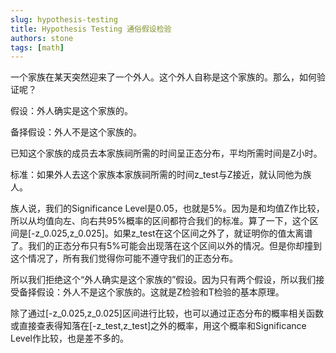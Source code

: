 ```yaml
---
slug: hypothesis-testing
title: Hypothesis Testing 通俗假设检验
authors: stone
tags: [math]
---
```


一个家族在某天突然迎来了一个外人。这个外人自称是这个家族的。那么，如何验证呢？

假设：外人确实是这个家族的。

备择假设：外人不是这个家族的。

已知这个家族的成员去本家族祠所需的时间呈正态分布，平均所需时间是Z小时。

标准：如果外人去这个家族本家族祠所需的时间z_test与Z接近，就认同他为族人。

族人说，我们的Significance Level是0.05，也就是5%。因为是和均值Z作比较，所以从均值向左、向右共95%概率的区间都符合我们的标准。算了一下，这个区间是[-z_0.025,z_0.025]。如果z_test在这个区间之外了，就证明你的值太离谱了。我们的正态分布只有5%可能会出现落在这个区间以外的情况。但是你却撞到这个情况了，所有我们觉得你可能不遵守我们的正态分布。

所以我们拒绝这个“外人确实是这个家族的”假设。因为只有两个假设，所以我们接受备择假设：外人不是这个家族的。这就是Z检验和T检验的基本原理。

除了通过[-z_0.025,z_0.025]区间进行比较，也可以通过正态分布的概率相关函数或直接查表得知落在[-z_test,z_test]之外的概率，用这个概率和Significance Level作比较，也是差不多的。
